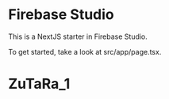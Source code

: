 # Firebase Studio

This is a NextJS starter in Firebase Studio.

To get started, take a look at src/app/page.tsx.
# ZuTaRa_1
